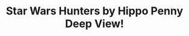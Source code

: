 ---
title: Star Wars Hunters by Hippo Penny Deep View!
layout: scoredetail
permalink: /meta-score/star-wars-hunters
header:
  teaser: /assets/images/star-wars-hunters.jpg
  video:
    id: 6s4qcWH5IdE
    provider: youtube
---
